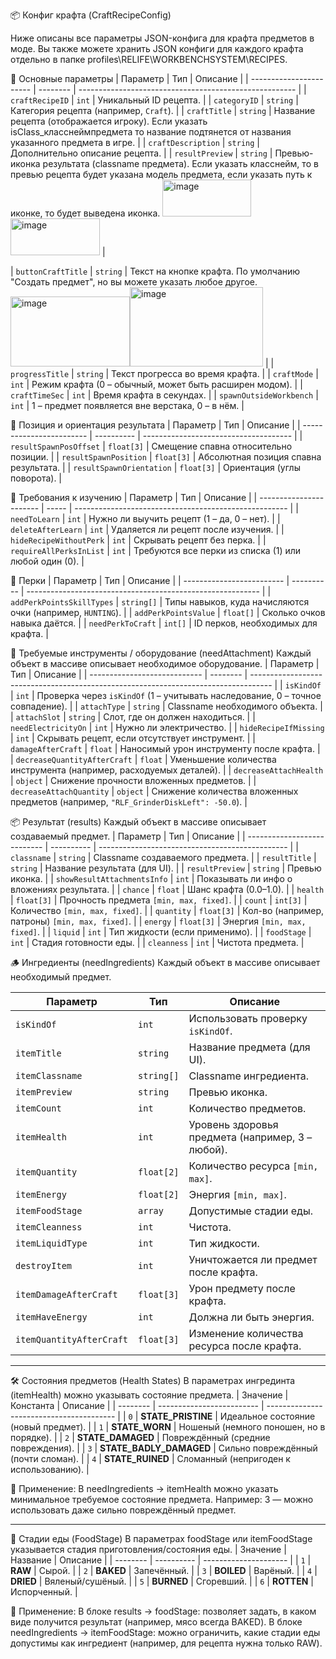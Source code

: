 📦 Конфиг крафта (CraftRecipeConfig)

Ниже описаны все параметры JSON-конфига для крафта предметов в моде. Вы также можете хранить JSON конфиги для каждого крафта отдельно в папке profiles\RELIFE\WORKBENCHSYSTEM\RECIPES.

🔑 Основные параметры
| Параметр                | Тип      | Описание                                               |
| ----------------------- | -------- | ------------------------------------------------------ |
| `craftRecipeID`         | `int`    | Уникальный ID рецепта.                                 |
| `categoryID`            | `string` | Категория рецепта (например, `Craft`).                 |
| `craftTitle`            | `string` | Название рецепта (отображается игроку). Если указать isClass_класснеймпредмета то название подтянется от названия указанного предмета в игре. |
| `craftDescription`      | `string` | Дополнительно описание рецепта.                                     |
| `resultPreview`         | `string` | Превью-иконка результата (classname предмета). Если указать класснейм, то в превью рецепта будет указана модель предмета, если указать путь к иконке, то будет выведена иконка. <img width="142" height="59" alt="image" src="https://github.com/user-attachments/assets/e09c9d1d-fe8b-466a-bf12-4c40552c1c83" /> <br><img width="143" height="59" alt="image" src="https://github.com/user-attachments/assets/4996c44a-0f5c-431f-92cb-8013166275c6" /> |

| `buttonCraftTitle`      | `string` | Текст на кнопке крафта. По умолчанию "Создать предмет", но вы можете указать любое другое. 
<img width="191" height="112" alt="image" src="https://github.com/user-attachments/assets/9ea6be84-4524-47a1-8eba-3a571f36ccdc" /><img width="213" height="127" alt="image" src="https://github.com/user-attachments/assets/cc6383f5-3dd7-4f5e-beb8-7a7f6da8bbeb" /> |
| `progressTitle`         | `string` | Текст прогресса во время крафта.                       |
| `craftMode`             | `int`    | Режим крафта (0 – обычный, может быть расширен модом). |
| `craftTimeSec`          | `int`    | Время крафта в секундах.                               |
| `spawnOutsideWorkbench` | `int`    | 1 – предмет появляется вне верстака, 0 – в нём.        |

📍 Позиция и ориентация результата
| Параметр                 | Тип        | Описание                              |
| ------------------------ | ---------- | ------------------------------------- |
| `resultSpawnPosOffset`   | `float[3]` | Смещение спавна относительно позиции. |
| `resultSpawnPosition`    | `float[3]` | Абсолютная позиция спавна результата. |
| `resultSpawnOrientation` | `float[3]` | Ориентация (углы поворота).           |

📘 Требования к изучению
| Параметр                | Тип   | Описание                                              |
| ----------------------- | ----- | ----------------------------------------------------- |
| `needToLearn`           | `int` | Нужно ли выучить рецепт (1 – да, 0 – нет).            |
| `deleteAfterLearn`      | `int` | Удаляется ли рецепт после изучения.                   |
| `hideRecipeWithoutPerk` | `int` | Скрывать рецепт без перка.                            |
| `requireAllPerksInList` | `int` | Требуются все перки из списка (1) или любой один (0). |

🎯 Перки
| Параметр                  | Тип        | Описание                                                   |
| ------------------------- | ---------- | ---------------------------------------------------------- |
| `addPerkPointsSkillTypes` | `string[]` | Типы навыков, куда начисляются очки (например, `HUNTING`). |
| `addPerkPointsValue`      | `float[]`  | Сколько очков навыка даётся.                               |
| `needPerkToCraft`         | `int[]`    | ID перков, необходимых для крафта.                         |

🔧 Требуемые инструменты / оборудование (needAttachment)
Каждый объект в массиве описывает необходимое оборудование.
| Параметр                     | Тип      | Описание                                                                            |
| ---------------------------- | -------- | ----------------------------------------------------------------------------------- |
| `isKindOf`                   | `int`    | Проверка через `isKindOf` (1 – учитывать наследование, 0 – точное совпадение).      |
| `attachType`                 | `string` | Classname необходимого объекта.                                                     |
| `attachSlot`                 | `string` | Слот, где он должен находиться.                                                     |
| `needElectricityOn`          | `int`    | Нужно ли электричество.                                                             |
| `hideRecipeIfMissing`        | `int`    | Скрывать рецепт, если отсутствует инструмент.                                       |
| `damageAfterCraft`           | `float`  | Наносимый урон инструменту после крафта.                                            |
| `decreaseQuantityAfterCraft` | `float`  | Уменьшение количества инструмента (например, расходуемых деталей).                  |
| `decreaseAttachHealth`       | `object` | Снижение прочности вложенных предметов.                                             |
| `decreaseAttachQuantity`     | `object` | Снижение количества вложенных предметов (например, `"RLF_GrinderDiskLeft": -50.0`). |

📦 Результат (results)
Каждый объект в массиве описывает создаваемый предмет.
| Параметр                    | Тип        | Описание                                        |
| --------------------------- | ---------- | ----------------------------------------------- |
| `classname`                 | `string`   | Classname создаваемого предмета.                |
| `resultTitle`               | `string`   | Название результата (для UI).                   |
| `resultPreview`             | `string`   | Превью иконка.                                  |
| `showResultAttachmentsInfo` | `int`      | Показывать ли инфо о вложениях результата.      |
| `chance`                    | `float`    | Шанс крафта (0.0–1.0).                          |
| `health`                    | `float[3]` | Прочность предмета `[min, max, fixed]`.         |
| `count`                     | `int[3]`   | Количество `[min, max, fixed]`.                 |
| `quantity`                  | `float[3]` | Кол-во (например, патроны) `[min, max, fixed]`. |
| `energy`                    | `float[3]` | Энергия `[min, max, fixed]`.                    |
| `liquid`                    | `int`      | Тип жидкости (если применимо).                  |
| `foodStage`                 | `int`      | Стадия готовности еды.                          |
| `cleanness`                 | `int`      | Чистота предмета.                               |

🪵 Ингредиенты (needIngredients)
Каждый объект в массиве описывает необходимый предмет.

| Параметр                 | Тип        | Описание                                         |
| ------------------------ | ---------- | ------------------------------------------------ |
| `isKindOf`               | `int`      | Использовать проверку `isKindOf`.                |
| `itemTitle`              | `string`   | Название предмета (для UI).                      |
| `itemClassname`          | `string[]` | Classname ингредиента.                           |
| `itemPreview`            | `string`   | Превью иконка.                                   |
| `itemCount`              | `int`      | Количество предметов.                            |
| `itemHealth`             | `int`      | Уровень здоровья предмета (например, 3 – любой). |
| `itemQuantity`           | `float[2]` | Количество ресурса `[min, max]`.                 |
| `itemEnergy`             | `float[2]` | Энергия `[min, max]`.                            |
| `itemFoodStage`          | `array`    | Допустимые стадии еды.                           |
| `itemCleanness`          | `int`      | Чистота.                                         |
| `itemLiquidType`         | `int`      | Тип жидкости.                                    |
| `destroyItem`            | `int`      | Уничтожается ли предмет после крафта.            |
| `itemDamageAfterCraft`   | `float[3]` | Урон предмету после крафта.                      |
| `itemHaveEnergy`         | `int`      | Должна ли быть энергия.                          |
| `itemQuantityAfterCraft` | `float[3]` | Изменение количества ресурса после крафта.       |

---

🛠 Состояния предметов (Health States)
В параметрах ингрединта (itemHealth) можно указывать состояние предмета.
| Значение | Константа                 | Описание                                 |
| -------- | ------------------------- | ---------------------------------------- |
| `0`      | **STATE\_PRISTINE**       | Идеальное состояние (новый предмет).     |
| `1`      | **STATE\_WORN**           | Ношеный (немного поношен, но в порядке). |
| `2`      | **STATE\_DAMAGED**        | Повреждённый (средние повреждения).      |
| `3`      | **STATE\_BADLY\_DAMAGED** | Сильно повреждённый (почти сломан).      |
| `4`      | **STATE\_RUINED**         | Сломанный (непригоден к использованию).  |

📌 Применение:
В needIngredients → itemHealth можно указать минимальное требуемое состояние предмета.
Например: 3 — можно использовать даже сильно повреждённый предмет.

---

🥩 Стадии еды (FoodStage)
В параметрах foodStage или itemFoodStage указывается стадия приготовления/состояния еды.
| Значение | Название   | Описание              |
| -------- | ---------- | --------------------- |
| `1`      | **RAW**    | Сырой. |
| `2`      | **BAKED**  | Запечённый.           |
| `3`      | **BOILED** | Варёный.              |
| `4`      | **DRIED**  | Вяленый/сушёный.      |
| `5`      | **BURNED** | Сгоревший.            |
| `6`      | **ROTTEN** | Испорченный.          |


📌 Применение:
В блоке results → foodStage: позволяет задать, в каком виде получится результат (например, мясо всегда BAKED).
В блоке needIngredients → itemFoodStage: можно ограничить, какие стадии еды допустимы как ингредиент (например, для рецепта нужна только RAW).
